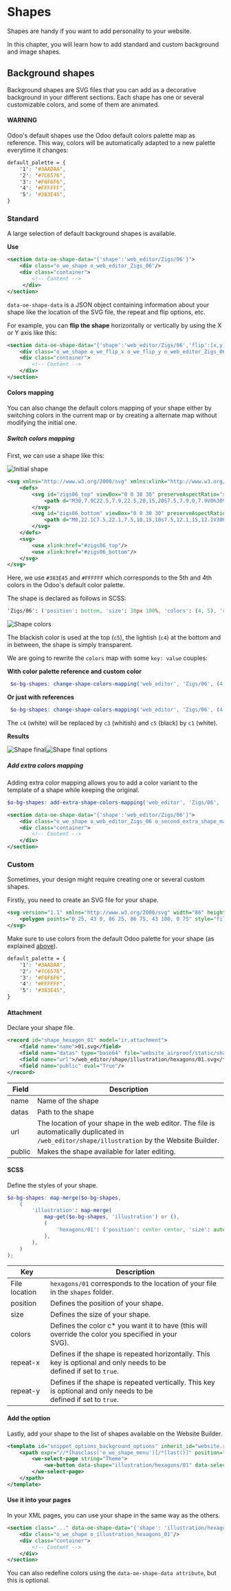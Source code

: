 # Shapes

Shapes are handy if you want to add personality to your website.

In this chapter, you will learn how to add standard and custom background and image shapes.

<a id="website-themes-shapes-bg"></a>

## Background shapes

Background shapes are SVG files that you can add as a decorative background in your different
sections. Each shape has one or several customizable colors, and some of them are animated.

#### WARNING
Odoo's default shapes use the Odoo default colors palette map as reference. This way, colors
will be automatically adapted to a new palette everytime it changes:

```scss
default_palette = {
    '1': '#3AADAA',
    '2': '#7C6576',
    '3': '#F6F6F6',
    '4': '#FFFFFF',
    '5': '#383E45',
}
```

<a id="website-themes-shapes-bg-standard"></a>

### Standard

A large selection of default background shapes is available.

**Use**

```xml
<section data-oe-shape-data="{'shape':'web_editor/Zigs/06'}">
    <div class="o_we_shape o_web_editor_Zigs_06"/>
    <div class="container">
        <!-- Content -->
     </div>
</section>
```

`data-oe-shape-data` is a JSON object containing information about your shape like the location
of the SVG file, the repeat and flip options, etc.

For example, you can **flip the shape** horizontally or vertically by using the X or Y axis like
this:

```xml
<section data-oe-shape-data="{'shape':'web_editor/Zigs/06','flip':[x,y]}">
    <div class="o_we_shape o_we_flip_x o_we_flip_y o_web_editor_Zigs_06"/>
    <div class="container">
        <!-- Content -->
    </div>
</section>
```

<a id="website-themes-shapes-bg-standard-colors"></a>

#### Colors mapping

You can also change the default colors mapping of your shape either by switching colors in the
current map or by creating a alternate map without modifying the initial one.

<a id="website-themes-shapes-bg-standard-colors-switch"></a>

##### Switch colors mapping

First, we can use a shape like this:

![Initial shape](shapes/shapes-initial.png)
```xml
<svg xmlns="http://www.w3.org/2000/svg" xmlns:xlink="http://www.w3.org/1999/xlink" preserveAspectRatio="none" width="100%" height="100%">
    <defs>
        <svg id="zigs06_top" viewBox="0 0 30 30" preserveAspectRatio="xMinYMin meet" fill="#383E45" width="100%">
            <path d="M30,7.9C22.5,7.9,22.5,20,15,20S7.5,7.9,0,7.9V0h30V7.9z"/>
        </svg>
        <svg id="zigs06_bottom" viewBox="0 0 30 30" preserveAspectRatio="xMinYMax meet" fill="#FFFFFF" width="100%">
            <path d="M0,22.1C7.5,22.1,7.5,10,15,10s7.5,12.1,15,12.1V30H0V22.1z"/>
        </svg>
    </defs>
    <svg>
        <use xlink:href="#zigs06_top"/>
        <use xlink:href="#zigs06_bottom"/>
    </svg>
</svg>
```

Here, we use `#383E45`  and `#FFFFFF` which corresponds to the 5th and 4th colors in the Odoo's
default color palette.

The shape is declared as follows in SCSS:

```sass
'Zigs/06': ('position': bottom, 'size': 30px 100%, 'colors': (4, 5), 'repeat-x': true),
```

![Shape colors](shapes/shapes-bg.jpg)

The blackish color is used at the top (`c5`), the lightish (`c4`) at the bottom and in between,
the shape is simply transparent.

We are going to rewrite the `colors` map with some `key: value` couples:

**With color palette reference and custom color**

```scss
 $o-bg-shapes: change-shape-colors-mapping('web_editor', 'Zigs/06', (4: 3, 5: rgb(187, 27, 152)))
```

**Or just with references**

```scss
 $o-bg-shapes: change-shape-colors-mapping('web_editor', 'Zigs/06', (4: 3, 5: 1));
```

The `c4` (white) will be replaced by `c3` (whitish) and `c5` (black) by `c1` (white).

**Results**

![Shape final](shapes/shapes-final.png)![Shape final options](shapes/shapes-final-options.png)

<a id="website-themes-shapes-bg-standard-colors-extra"></a>

##### Add extra colors mapping

Adding extra color mapping allows you to add a color variant to the template of a shape while
keeping the original.

```scss
$o-bg-shapes: add-extra-shape-colors-mapping('web_editor', 'Zigs/06', 'second', (4: 3, 5: 1));
```

```xml
<section data-oe-shape-data="{'shape':'web_editor/Zigs/06'}">
    <div class="o_we_shape o_web_editor_Zigs_06 o_second_extra_shape_mapping"/>
    <div class="container">
        <!-- Content -->
    </div>
</section>
```

<a id="website-themes-shapes-bg-custom"></a>

### Custom

Sometimes, your design might require creating one or several custom shapes.

Firstly, you need to create an SVG file for your shape.

```xml
<svg version="1.1" xmlns="http://www.w3.org/2000/svg" width="86" height="100">
    <polygon points="0 25, 43 0, 86 25, 86 75, 43 100, 0 75" style="fill: #3AADAA;"/>
</svg>
```

Make sure to use colors from the default Odoo palette for your shape (as explained [above](#website-themes-shapes-bg)).

```scss
default_palette = {
    '1': '#3AADAA',
    '2': '#7C6576',
    '3': '#F6F6F6',
    '4': '#FFFFFF',
    '5': '#383E45',
}
```

<a id="website-themes-shapes-bg-custom-attachment"></a>

#### Attachment

Declare your shape file.

```xml
<record id="shape_hexagon_01" model="ir.attachment">
    <field name="name">01.svg</field>
    <field name="datas" type="base64" file="website_airproof/static/shapes/hexagons/01.svg"/>
    <field name="url">/web_editor/shape/illustration/hexagons/01.svg</field>
    <field name="public" eval="True"/>
</record>
```

| Field   | Description                                                                                                                                        |
|---------|----------------------------------------------------------------------------------------------------------------------------------------------------|
| name    | Name of the shape                                                                                                                                  |
| datas   | Path to the shape                                                                                                                                  |
| url     | The location of your shape in the web editor. The file is automatically duplicated in<br/>`/web_editor/shape/illustration` by the Website Builder. |
| public  | Makes the shape available for later editing.                                                                                                       |

<a id="website-themes-shapes-bg-custom-scss"></a>

#### SCSS

Define the styles of your shape.

```scss
$o-bg-shapes: map-merge($o-bg-shapes,
    (
        'illustration': map-merge(
            map-get($o-bg-shapes, 'illustration') or (),
            (
                'hexagons/01': ('position': center center, 'size': auto 100%, 'colors': (1), 'repeat-x': true, 'repeat-y': true),
            ),
        ),
    )
);
```

| Key           | Description                                                                                                            |
|---------------|------------------------------------------------------------------------------------------------------------------------|
| File location | `hexagons/01` corresponds to the location of your file in the `shapes` folder.                                         |
| position      | Defines the position of your shape.                                                                                    |
| size          | Defines the size of your shape.                                                                                        |
| colors        | Defines the color c\* you want it to have (this will override the color you specified in your<br/>SVG).                |
| repeat-x      | Defines if the shape is repeated horizontally. This key is optional and only needs to be<br/>defined if set to `true`. |
| repeat-y      | Defines if the shape is repeated vertically. This key is optional and only needs to be<br/>defined if set to `true`.   |

<a id="website-themes-shapes-bg-custom-option"></a>

#### Add the option

Lastly, add your shape to the list of shapes available on the Website Builder.

```xml
<template id="snippet_options_background_options" inherit_id="website.snippet_options_background_options" name="Shapes">
    <xpath expr="//*[hasclass('o_we_shape_menu')]/*[last()]" position="after">
        <we-select-page string="Theme">
            <we-button data-shape="illustration/hexagons/01" data-select-label="Hexagon 01"/>
        </we-select-page>
    </xpath>
</template>
```

<a id="website-themes-shapes-bg-custom-use"></a>

#### Use it into your pages

In your XML pages, you can use your shape in the same way as the others.

```xml
<section class="..." data-oe-shape-data="{'shape': 'illustration/hexagons/01', 'colors': 'c4': '#8595A2', 'c5': 'rgba(0, 255, 0)'}">
    <div class="o_we_shape o_illustration_hexagons_01"/>
    <div class="container">
        <!-- Content -->
    </div>
</section>
```

You can also redefine colors using the `data-oe-shape-data attribute`, but this is optional.
